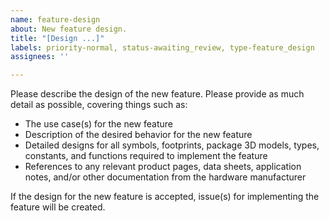 ```yaml
---
name: feature-design
about: New feature design.
title: "[Design ...]"
labels: priority-normal, status-awaiting_review, type-feature_design
assignees: ''

---
```


Please describe the design of the new feature.
Please provide as much detail as possible, covering things such as:
- The use case(s) for the new feature
- Description of the desired behavior for the new feature
- Detailed designs for all symbols, footprints, package 3D models, types, constants, and
  functions required to implement the feature
- References to any relevant product pages, data sheets, application notes, and/or other
  documentation from the hardware manufacturer

If the design for the new feature is accepted, issue(s) for implementing the feature will
be created.
